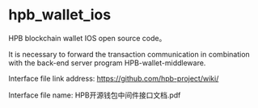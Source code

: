 # hpb_wallet_ios
HPB blockchain wallet IOS open source code。

It is necessary to forward the transaction communication in combination with the back-end server program HPB-wallet-middleware.

Interface file link address: https://github.com/hpb-project/wiki/

Interface file name: HPB开源钱包中间件接口文档.pdf
